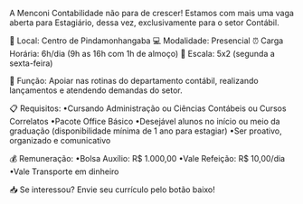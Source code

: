 A Menconi Contabilidade não para de crescer! Estamos com mais uma vaga aberta para Estagiário, dessa vez, exclusivamente para o setor Contábil.

📍 Local: Centro de Pindamonhangaba
💻 Modalidade: Presencial
⏰ Carga Horária: 6h/dia (9h as 16h com 1h de almoço)
📆 Escala: 5x2 (segunda a sexta-feira)

💼 Função: Apoiar nas rotinas do departamento contábil, realizando lançamentos e atendendo demandas do setor.

📋 Requisitos:
•Cursando Administração ou Ciências Contábeis ou Cursos Correlatos
•Pacote Office Básico
•Desejável alunos no início ou meio da graduação (disponibilidade mínima de 1 ano para estagiar)
•Ser proativo, organizado e comunicativo

💰 Remuneração:
•Bolsa Auxílio: R$ 1.000,00
•Vale Refeição: R$ 10,00/dia
•Vale Transporte em dinheiro

📥 Se interessou? Envie seu currículo pelo botão baixo!